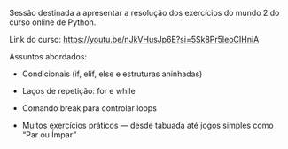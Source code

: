 Sessão destinada a apresentar a resolução dos exercícios do mundo 2 do curso online de Python.

Link do curso: https://youtu.be/nJkVHusJp6E?si=5Sk8Pr5IeoCIHniA

Assuntos abordados:

- Condicionais (if, elif, else e estruturas aninhadas)

- Laços de repetição: for e while

- Comando break para controlar loops

- Muitos exercícios práticos — desde tabuada até jogos simples como “Par ou Ímpar”
